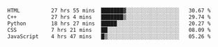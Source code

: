 <!--START_SECTION:waka-->

```txt
HTML          27 hrs 55 mins  ███████▓░░░░░░░░░░░░░░░░░   30.67 %
C++           27 hrs 4 mins   ███████▒░░░░░░░░░░░░░░░░░   29.74 %
Python        18 hrs 27 mins  █████░░░░░░░░░░░░░░░░░░░░   20.27 %
CSS           7 hrs 21 mins   ██░░░░░░░░░░░░░░░░░░░░░░░   08.09 %
JavaScript    4 hrs 47 mins   █▒░░░░░░░░░░░░░░░░░░░░░░░   05.26 %
```

<!--END_SECTION:waka-->
